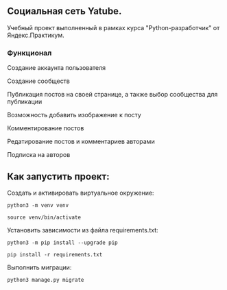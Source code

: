 ## Социальная сеть Yatube.
Учебный проект выполненный в рамках курса "Python-разработчик" от Яндекс.Практикум.
### Функционал
Создание аккаунта пользователя

Создание сообществ

Публикация постов на своей странице, а также выбор сообщества для публикации

Возможность добавить изображение к посту

Комментирование постов

Редатирование постов и комментариев авторами

Подписка на авторов


## Как запустить проект:
Cоздать и активировать виртуальное окружение:

```
python3 -m venv venv
```

```
source venv/bin/activate
```

Установить зависимости из файла requirements.txt:

```
python3 -m pip install --upgrade pip
```

```
pip install -r requirements.txt
```

Выполнить миграции:

```
python3 manage.py migrate
```
